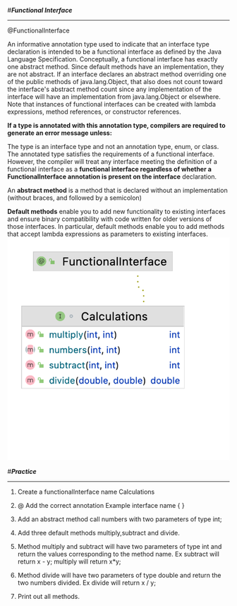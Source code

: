 #***Functional Interface***
___
@FunctionalInterface

 An informative annotation type used to indicate that an interface type declaration is intended to be a functional
 interface as defined by the Java Language Specification. Conceptually, a functional interface has exactly one
 abstract method. Since default methods have an implementation, they are not abstract. If an interface declares an
 abstract method overriding one of the public methods of java.lang.Object, that also does not count toward the
 interface's abstract method count since any implementation of the interface will have an implementation from
 java.lang.Object or elsewhere.
Note that instances of functional interfaces can be created with lambda expressions, method references, or constructor
 references.

**If a type is annotated with this annotation type, compilers are required to generate an error message unless:**

The type is an interface type and not an annotation type, enum, or class.
The annotated type satisfies the requirements of a functional interface.
However, the compiler will treat any interface meeting the definition of a functional interface as a
 **functional interface regardless of whether a FunctionalInterface annotation is present on the interface**
 declaration.

An **abstract method** is a method that is declared without an implementation (without braces, and followed by a semicolon)

**Default methods** enable you to add new functionality to existing interfaces and ensure binary compatibility with code written for older versions of those interfaces. In particular, default methods enable you to add methods that accept lambda expressions as parameters to existing interfaces.
![img.png](img.png)

#***Practice***
___

1. Create a functionalInterface name Calculations

2. @ Add the correct annotation 
Example interface name { }

3. Add an abstract method call numbers with two parameters of type int;

4. Add three default methods multiply,subtract and divide. 

5. Method multiply and subtract will have two parameters of type int and return the values corresponding to the method name. Ex subtract will return  x - y; multiply will return x*y;
6. Method divide will have two parameters of type double and return the two numbers divided. Ex divide will return x / y;
7. Print out all methods. 

